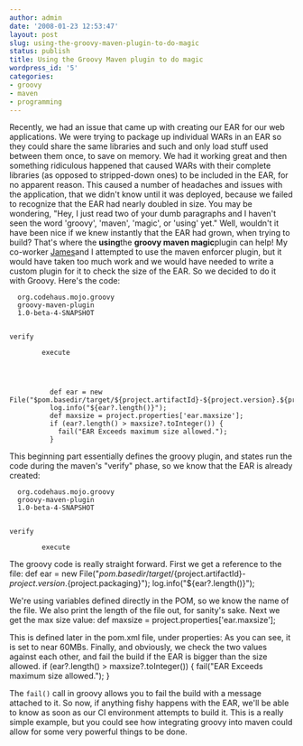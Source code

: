 ```yaml
---
author: admin
date: '2008-01-23 12:53:47'
layout: post
slug: using-the-groovy-maven-plugin-to-do-magic
status: publish
title: Using the Groovy Maven plugin to do magic
wordpress_id: '5'
categories:
- groovy
- maven
- programming
---
```


Recently, we had an issue that came up with creating our EAR for
our web applications. We were trying to package up individual WARs
in an EAR so they could share the same libraries and such and only
load stuff used between them once, to save on memory. We had it
working great and then something ridiculous happened that caused
WARs with their complete libraries (as opposed to stripped-down
ones) to be included in the EAR, for no apparent reason. This
caused a number of headaches and issues with the application, that
we didn't know until it was deployed, because we failed to
recognize that the EAR had nearly doubled in size. You may be
wondering, "Hey, I just read two of your dumb paragraphs and I
haven't seen the word 'groovy', 'maven', 'magic', or 'using' yet."
Well, wouldn't it have been nice if we knew instantly that the EAR
had grown, when trying to build? That's where the **using**the
**groovy maven magic**plugin can help! My co-worker
[James](http://jlorenzen.blogspot.com/)and I attempted to use the
maven enforcer plugin, but it would have taken too much work and we
would have needed to write a custom plugin for it to check the size
of the EAR. So we decided to do it with Groovy. Here's the code:
    
      org.codehaus.mojo.groovy
      groovy-maven-plugin
      1.0-beta-4-SNAPSHOT
      
        
    verify
          
            execute
          
          
            
    
              def ear = new File("$pom.basedir/target/${project.artifactId}-${project.version}.${project.packaging}")
              log.info("${ear?.length()}");
              def maxsize = project.properties['ear.maxsize'];
              if (ear?.length() > maxsize?.toInteger()) {
                fail("EAR Exceeds maximum size allowed.");
              }
            
          
        
      

This beginning part essentially defines the groovy plugin, and
states run the code during the maven's "verify" phase, so we know
that the EAR is already created:
    
      org.codehaus.mojo.groovy
      groovy-maven-plugin
      1.0-beta-4-SNAPSHOT
      
        
    verify
          
            execute
          

The groovy code is really straight forward. First we get a
reference to the file:
    def ear = new File("$pom.basedir/target/${project.artifactId}-${project.version}.${project.packaging}");
    log.info("${ear?.length()}");

We're using variables defined directly in the POM, so we know the
name of the file. We also print the length of the file out, for
sanity's sake. Next we get the max size value:
    def maxsize = project.properties['ear.maxsize'];

This is defined later in the pom.xml file, under properties:
As you can see, it is set to near 60MBs. Finally, and obviously, we
check the two values against each other, and fail the build if the
EAR is bigger than the size allowed.
    if (ear?.length() > maxsize?.toInteger()) {
      fail("EAR Exceeds maximum size allowed.");
    }

The `fail()` call in groovy allows you to fail the build with a
message attached to it. So now, if anything fishy happens with the
EAR, we'll be able to know as soon as our CI environment attempts
to build it. This is a really simple example, but you could see how
integrating groovy into maven could allow for some very powerful
things to be done.


